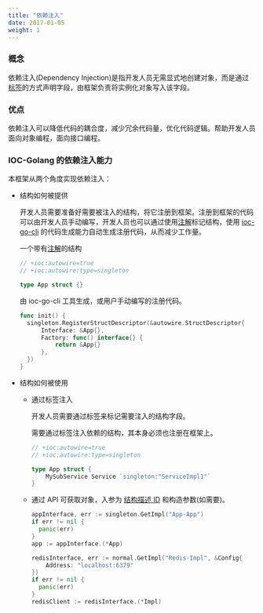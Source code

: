 ```yaml
---
title: "依赖注入"
date: 2017-01-05
weight: 1
---
```


### 概念

依赖注入(Dependency Injection)是指开发人员无需显式地创建对象，而是通过[标签](/cn/docs/reference/tag_format)的方式声明字段，由框架负责将实例化对象写入该字段。

### 优点

依赖注入可以降低代码的耦合度，减少冗余代码量，优化代码逻辑。帮助开发人员面向对象编程，面向接口编程。

### IOC-Golang 的依赖注入能力

本框架从两个角度实现依赖注入：

- 结构如何被提供

  开发人员需要准备好需要被注入的结构，将它注册到框架。注册到框架的代码可以由开发人员手动编写，开发人员也可以通过使用[注解](../annotation)标记结构，使用 [ioc-go-cli](http://localhost:1313/cn/docs/reference/ioc-go-cli/#结构注解) 的代码生成能力自动生成注册代码，从而减少工作量。

  一个带有[注解](../annotation)的结构

  ```go
  // +ioc:autowire=true
  // +ioc:autowire:type=singleton
  
  type App struct {}
  ```

  由 ioc-go-cli 工具生成，或用户手动编写的注册代码。

  ```go
  func init() {
  	singleton.RegisterStructDescriptor(&autowire.StructDescriptor{
  		Interface: &App{},
  		Factory: func() interface{} {
  			return &App{}
  		},
  	})
  }
  ```

- 结构如何被使用

  - 通过标签注入

    开发人员需要通过标签来标记需要注入的结构字段。

    需要通过标签注入依赖的结构，其本身必须也注册在框架上。

    ```go
    // +ioc:autowire=true
    // +ioc:autowire:type=singleton
    
    type App struct {
    	MySubService Service `singleton:"ServiceImpl1"` 
    }
    ```

    

  - 通过 API 可获取对象，入参为 [结构描述 ID](/cn/docs/concept/sd/#%E7%BB%93%E6%9E%84%E6%8F%8F%E8%BF%B0id) 和构造参数(如需要)。

    ```go
    appInterface, err := singleton.GetImpl("App-App")
	if err != nil {
      panic(err)
	}
	app := appInterface.(*App)
    
    redisInterface, err := normal.GetImpl("Redis-Impl", &Config{
        Address: "localhost:6379"
    })
	if err != nil {
      panic(err)
	}
	redisClient := redisInterface.(*Impl)
    ```

    
